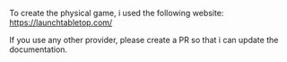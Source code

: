 To create the physical game, i used the following website: https://launchtabletop.com/

If you use any other provider, please create a PR so that i can update the documentation.